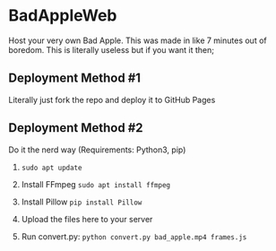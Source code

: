 # BadAppleWeb
Host your very own Bad Apple. This was made in like 7 minutes out of boredom. This is literally useless but if you want it then;

## Deployment Method #1
Literally just fork the repo and deploy it to GitHub Pages

## Deployment Method #2
Do it the nerd way (Requirements: Python3, pip)

1. ```sudo apt update```

2. Install FFmpeg ```sudo apt install ffmpeg```

3. Install Pillow ```pip install Pillow```

4. Upload the files here to your server

5. Run convert.py: ```python convert.py bad_apple.mp4 frames.js```
